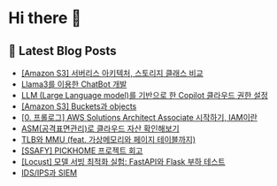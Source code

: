 # Hi there 👋


## 📕 Latest Blog Posts

<ul><li><a href='https://wsw3727.tistory.com/96' target='_blank'>[Amazon S3] 서버리스 아키텍처, 스토리지 클래스 비교</a></li><li><a href='https://wsw3727.tistory.com/95' target='_blank'>Llama3를 이용한 ChatBot 개발</a></li><li><a href='https://wsw3727.tistory.com/94' target='_blank'>LLM (Large Language model)를 기반으로 한 Copilot 클라우드 권한 설정</a></li><li><a href='https://wsw3727.tistory.com/93' target='_blank'>[Amazon S3] Buckets과 objects</a></li><li><a href='https://wsw3727.tistory.com/92' target='_blank'>[0. 프롤로그]  AWS Solutions Architect Associate 시작하기, IAM이란</a></li><li><a href='https://wsw3727.tistory.com/91' target='_blank'>ASM(공격표면관리)로 클라우드 자산 확인해보기</a></li><li><a href='https://wsw3727.tistory.com/88' target='_blank'>TLB와 MMU (feat. 가상메모리와 페이지 테이블까지)</a></li><li><a href='https://wsw3727.tistory.com/87' target='_blank'>[SSAFY] PICKHOME 프로젝트 회고</a></li><li><a href='https://wsw3727.tistory.com/86' target='_blank'>[Locust] 모델 서빙 최적화 실험: FastAPI와 Flask 부하 테스트</a></li><li><a href='https://wsw3727.tistory.com/85' target='_blank'>IDS/IPS과 SIEM</a></li></ul>